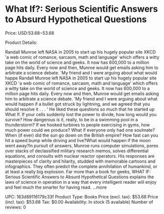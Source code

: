 # What If?: Serious Scientific Answers to Absurd Hypothetical Questions

Price: USD:$53.68-$53.68

Product Details:

Randall Munroe left NASA in 2005 to start up his hugely popular site XKCD 'a web comic of romance, sarcasm, math and language' which offers a witty take on the world of science and geeks. It now has 600,000 to a million page hits daily. Every now and then, Munroe would get emails asking him to arbitrate a science debate. 'My friend and I were arguing about what would happe Randall Munroe left NASA in 2005 to start up his hugely popular site XKCD 'a web comic of romance, sarcasm, math and language' which offers a witty take on the world of science and geeks. It now has 600,000 to a million page hits daily. Every now and then, Munroe would get emails asking him to arbitrate a science debate. 'My friend and I were arguing about what would happen if a bullet got struck by lightning, and we agreed that you should resolve it . . . ' He liked these questions so much that he started up What If. If your cells suddenly lost the power to divide, how long would you survive? How dangerous is it, really, to be in a swimming pool in a thunderstorm? If we hooked turbines to people exercising in gyms, how much power could we produce? What if everyone only had one soulmate?When (if ever) did the sun go down on the British empire? How fast can you hit a speed bump while driving and live?What would happen if the moon went away?In pursuit of answers, Munroe runs computer simulations, pores over stacks of declassified military research memos, solves differential equations, and consults with nuclear reactor operators. His responses are masterpieces of clarity and hilarity, studded with memorable cartoons and infographics. They often predict the complete annihilation of humankind, or at least a really big explosion. Far more than a book for geeks, WHAT IF: Serious Scientific Answers to Absurd Hypothetical Questions explains the laws of science in operation in a way that every intelligent reader will enjoy and feel much the smarter for having read. ...more

UPC: 163d89116179c33f
Product Type: Books
Price (excl. tax): $53.68
Price (incl. tax): $53.68
Tax: $0.00
Availability: In stock (5 available)
Number of reviews: 0